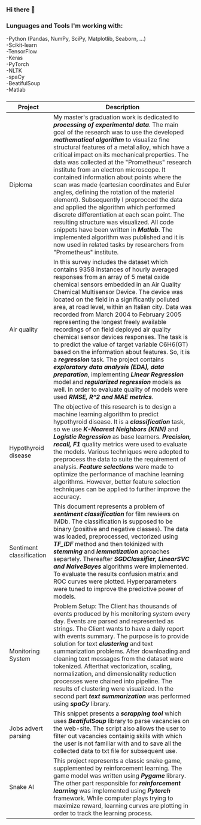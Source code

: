 ### Hi there 👋

### Lunguages and Tools I'm working with:
-Python (Pandas, NumPy, SciPy, Matplotlib, Seaborn, ...)  
-Scikit-learn  
-TensorFlow  
-Keras  
-PyTorch   
-NLTK  
-spaCy  
-BeatifulSoup  
-Matlab  

### 
| Project | Description |
| --- | --- |
| Diploma | My master's graduation work is dedicated to ***processing of experimental data***. The main goal of the research was to use the developed ***mathematical algorithm*** to visualize fine structural features of a metal alloy, which have a critical impact on its mechanical properties. The data was collected at the "Prometheus" research institute from an electron microscope. It contained information about points where the scan was made (cartesian coordinates and Euler angles, defining the rotation of the material element). Subsequently I preprocced the data and applied the algorithm which performed discrete differentiation at each scan point. The resulting structure was visualized. All code snippets have been written in ***Matlab***. The implemented algorithm was published and it is now used in related tasks by researchers from "Prometheus" institute. |
| Air quality | In this survey includes the dataset which contains 9358 instances of hourly averaged responses from an array of 5 metal oxide chemical sensors embedded in an Air Quality Chemical Multisensor Device. The device was located on the field in a significantly polluted area, at road level, within an Italian city. Data was recorded from March 2004 to February 2005 representing the longest freely available recordings of on field deployed air quality chemical sensor devices responses. The task is to predict the value of target variable C6H6(GT) based on the information about features. So, it is a ***regression*** task. The project contains ***exploratory data analysis (EDA), data preparation***, implementing ***Linear Regression*** model and ***regularized regression*** models as well. In order to evaluate quality of models were used ***RMSE, R^2 and MAE metrics***. |
| Hypothyroid disease | The objective of this research is to design a machine learning algorithm to predict hypothyroid disease. It is a ***classification*** task, so we use ***K-Nearest Neighbors (KNN)*** and ***Logistic Regression*** as base learners. ***Precision, recall, F1*** quality metrics were used to evaluate the models. Various techniques were adopted to preprocess the data to suite the requirement of analysis. ***Feature selections*** were made to optimize the performance of machine learning algorithms. However, better feature selection techniques can be applied to further improve the accuracy.|
| Sentiment classification | This document represents a problem of ***sentiment classification*** for film rewiews on IMDb. The classification is supposed to be binary (positive and negative classes). The data was loaded, preprocessed, vectorized using ***TF_IDF*** method and then tokinized with ***stemming*** and ***lemmatization*** aproaches separtely. Thereafter ***SGDClassifier, LinearSVC and NaiveBayes*** algorithms were implemented. To evaluate the results confusion matrix and ROC curves were plotted. Hyperparameters were tuned to improve the predictive power of models.|
| Monitoring System | Problem Setup: The Client has thousands of events produced by his monitoring system every day. Events are parsed and represented as strings. The Client wants to have a daily report with events summary. The purpose is to provide solution for text ***clustering*** and text summarization problems. After downloading and cleaning text messages from the dataset were tokenized. Afterthat vectorization, scaling, normalization, and dimensionality reduction processes were chained into pipeline. The results of clustering were visualized. In the second part ***text summarization*** was performed using ***spaCy*** library. |
| Jobs advert parsing | This snippet presents a ***scrapping tool*** which uses ***BeatifulSoup*** library to parse vacancies on the web-site. The script also allows the user to filter out vacancies containig skills with which the user is not familiar with and to save all the collected data to txt file for subsequent use. |
| Snake AI | This project represents a classic snake game, supplemented by reinforcement learning. The game model was written using ***Pygame*** library. The other part responsible for ***reinforcement learning*** was implemented using ***Pytorch*** framework. While computer plays trying to maximize reward, learning curves are plotting in order to track the learning process. |

